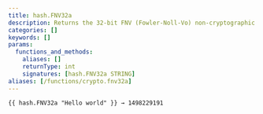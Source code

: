 ```yaml
---
title: hash.FNV32a
description: Returns the 32-bit FNV (Fowler-Noll-Vo) non-cryptographic hash of the given string.
categories: []
keywords: []
params:
  functions_and_methods:
    aliases: []
    returnType: int
    signatures: [hash.FNV32a STRING]
aliases: [/functions/crypto.fnv32a]
---
```


```go-html-template
{{ hash.FNV32a "Hello world" }} → 1498229191
```
